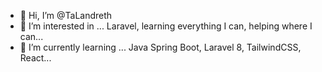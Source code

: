 - 👋 Hi, I’m @TaLandreth
- 👀 I’m interested in ... Laravel, learning everything I can, helping where I can...
- 🌱 I’m currently learning ... Java Spring Boot, Laravel 8, TailwindCSS, React...

<!---
TaLandreth/TaLandreth is a ✨ special ✨ repository because its `README.md` (this file) appears on your GitHub profile.
You can click the Preview link to take a look at your changes.
--->
